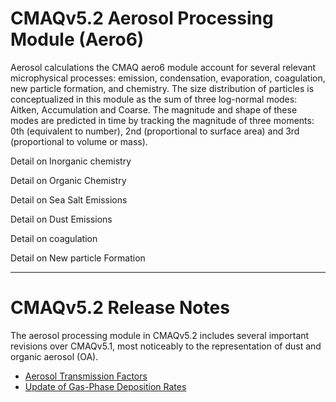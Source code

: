 CMAQv5.2 Aerosol Processing Module (Aero6)
==========================================

Aerosol calculations the CMAQ aero6 module account for several relevant microphysical processes: emission, condensation, evaporation, coagulation, new particle formation, and chemistry. The size distribution of particles is conceptualized in this module as the sum of three log-normal modes: Aitken, Accumulation and Coarse. The magnitude and shape of these modes are predicted in time by tracking the magnitude of three moments: 0th (equivalent to number), 2nd (proportional to surface area) and 3rd (proportional to volume or mass).

Detail on Inorganic chemistry

Detail on Organic Chemistry

Detail on Sea Salt Emissions

Detail on Dust Emissions

Detail on coagulation

Detail on New particle Formation

-----
# CMAQv5.2 Release Notes

The aerosol processing module in CMAQv5.2 includes several important revisions over CMAQv5.1, most noticeably to the representation of dust and organic aerosol (OA). 

  * [Aerosol Transmission Factors](Release_Notes/Aerosol_Transmission_Factors.md)
  * [Update of Gas-Phase Deposition Rates](Release_Notes/Gas-Phase_Dep_H2O2_HACET_OrgNtr_s07tic_Species.md)

